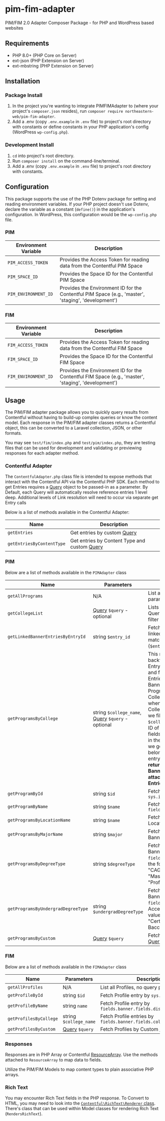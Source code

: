 # pim-fim-adapter
PIM/FIM 2.0 Adapter Composer Package - for PHP and WordPress based websites

## Requirements
- PHP 8.0+ (PHP Core on Server)
- ext-json (PHP Extension on Server)
- ext-mbstring (PHP Extension on Server)

## Installation
### Package Install
1. In the project you're wanting to integrate PIMFIMAdapter to (where your project's `composer.json` resides), run `composer require northeastern-web/pim-fim-adapter`.
2. Add a .env (copy `.env.example` in `.env` file) to project's root directory with constants or define constants in your PHP application's config (WordPress `wp-config.php`).

### Development Install
1. `cd` into project's root directory.
2. Run `composer install` on the command-line/terminal.
3. Add a .env (copy `.env.example` in `.env` file) to project's root directory with constants.

## Configuration
This package supports the use of the PHP Dotenv package for setting and reading environment variables. If your PHP project doesn't use Dotenv, declare the variable as a constant (`define()`) in the application's configuration. In WordPress, this configuration would be the `wp-config.php` file. 

### PIM
| Environment Variable | Description |
|---|---|
| `PIM_ACCESS_TOKEN` | Provides the Access Token for reading data from the Contentful PIM Space |
| `PIM_SPACE_ID` | Provides the Space ID for the Contentful PIM Space |
| `PIM_ENVIRONMENT_ID` | Provides the Environment ID for the Contentful PIM Space (e.g., 'master', 'staging', 'development') |

### FIM
| Environment Variable | Description |
|---|---|
| `FIM_ACCESS_TOKEN` | Provides the Access Token for reading data from the Contentful FIM Space |
| `FIM_SPACE_ID` | Provides the Space ID for the Contentful FIM Space |
| `FIM_ENVIRONMENT_ID` | Provides the Environment ID for the Contentful FIM Space (e.g., 'master', 'staging', 'development') |

## Usage
The PiM/FIM adapter package allows you to quickly query results from Contentful without having to build-up complex queries or know the content model. Each response in the PIM/FIM adapter classes returns a Contentful object, this can be converted to a Laravel collection, JSON, or other formats. 

You may see `test/fim/index.php` and `test/pim/index.php`, they are testing files that can be used for development and validating or previewing responses for each adapter method.

### Contentful Adapter
The `ContentfulAdapter.php` class file is intended to expose methods that interact with the Contentful API via the Contentful PHP SDK. Each method to get Entries requires a [Query](https://contentful.github.io/contentful.php/api/6.4.0/Contentful/Query.html) object to be passed-in as a parameter. By Default, each Query will automatically resolve reference entries 1 level deep. Additional levels of Link resolution will need to occur via separate get Entry calls

Below is a list of methods available in the Contentful Adapter:

| Name | Description |
| ---- | ---- |
| `getEntries` | Get entries by custom [Query](https://contentful.github.io/contentful.php/api/6.4.0/Contentful/Query.html) |
| `getEntriesByContentType` | Get entries by Content Type and custom [Query](https://contentful.github.io/contentful.php/api/6.4.0/Contentful/Query.html)

### PIM
Below are a list of methods available in the `PIMAdapter` class

| Name | Parameters | Description |
| ---- | ---- | ---- |
| `getAllPrograms` | N/A | List all Programs, no query parameters. |
| `getCollegeList` | [Query](https://contentful.github.io/contentful.php/api/6.4.0/Contentful/Query.html) `$query` - optional | Lists all or some Colleges by Query. Use Query object to filter by specific id(s) |
| `getLinkedBannerEntriesByEntryId` | string `$entry_id` | Fetches entries (Programs) linked to Banner entries by matching Banner entry Id (`$entry_id`/`sys.id`) |
| `getProgramsByCollege` | string `$college_name`, [Query](https://contentful.github.io/contentful.php/api/6.4.0/Contentful/Query.html) `$query` - optional | This method walks backwards from the College Entry to the Banner Entry and finally to the linked Entries attached to the Banner Entry such as a Program Entry. Using the College Entry Id that's found when doing a lookup of Colleges by `$college_name`, we filter the API by `$college[0]['id']` with the ID of the fields.`college.sys.id` value in the Banner Entry. Finally, we get linked Entries belonging to the Banner entry. **This method will only return Program entries as Banner entries are only attached to Program Entries.** |
| `getProgramById` | string `$id` | Fetch Program entry by `sys.id` |
| `getProgramByName` | string `$name` | Fetch Program entry by `fields.name` |
| `getProgramsByLocationName` | string `$name` | Fetch Programs by linked Location entry's `fields.name` |
| `getProgramsByMajorName` | string `$major` | Fetch Programs by linked Banner entry's `fields.major` |
| `getProgramsByDegreeType` | string `$degreeType` | Fetch Programs by linked Banner entry's `fields.degreeType`. Accepts the following values: "CAGS", "Dual Degree", "Master's Certificate", "Professional Doctorate" |
| `getProgramsByUndergradDegreeType` | string `$undergradDegreeType` | Fetch Programs by linked Banner entry's `fields.undergradDegreeType`. Accepts the following values: "N/A", "Bachelor's", "Certificate", "Post-Baccalaureate" |
| `getProgramsByCustom` | [Query](https://contentful.github.io/contentful.php/api/6.4.0/Contentful/Query.html) `$query` | Fetch Programs by Custom [Query](https://contentful.github.io/contentful.php/api/6.4.0/Contentful/Query.html) |

### FIM
Below are a list of methods available in the `FIMAdapter` class

| Name | Parameters | Description |
| ---- | ---- | ---- |
| `getAllProfiles` | N/A | List all Profiles, no query parameters. |
| `getProfileById` | string `$id` | Fetch Profile entry by `sys.id` |
| `getProfileByName` | string `name` | Fetch Profile entry by `fields.banner.fields.displayNameInternal` |
| `getProfilesByCollege` | string `$college_name` | Fetch Profile entries by `fields.banner.fields.collegeAffiliation` |
| `getProfilesByCustom` | [Query](https://contentful.github.io/contentful.php/api/6.4.0/Contentful/Query.html) `$query` | Fetch Profiles by Custom [Query](https://contentful.github.io/contentful.php/api/6.4.0/Contentful/Query.html) |

### Responses
Responses are in PHP Array or Contentful [ResourceArray](https://contentful.github.io/contentful.php/api/6.4.0/Contentful/ResourceArray.html). Use the methods attached to `ResourceArray` to map data to fields.

Utilize the PIM/FIM Models to map content types to plain associative PHP arrays.

### Rich Text
You may encounter Rich Text fields in the PHP response. To Convert to HTML, you may need to look into the [`Contentful\RichText\Renderer` class](https://github.com/contentful/rich-text.php#rendering). There's  class that can be used within Model classes for rendering Rich Text (`RendersRichText`).
